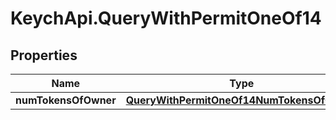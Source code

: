 # KeychApi.QueryWithPermitOneOf14

## Properties

Name | Type | Description | Notes
------------ | ------------- | ------------- | -------------
**numTokensOfOwner** | [**QueryWithPermitOneOf14NumTokensOfOwner**](QueryWithPermitOneOf14NumTokensOfOwner.md) |  | 


